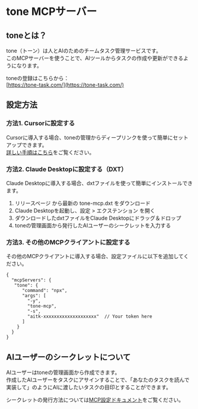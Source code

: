 # tone MCPサーバー

## toneとは？

tone（トーン）は人とAIのためのチームタスク管理サービスです。  
このMCPサーバーを使うことで、AIツールからタスクの作成や更新ができるようになります。  
  
toneの登録はこちらから：  
[https://tone-task.com/](https://tone-task.com/)


## 設定方法

### 方法1. Cursorに設定する

Cursorに導入する場合、toneの管理からディープリンクを使って簡単にセットアップできます。  
[詳しい手順はこちら](https://comet-geometry-805.notion.site/tone-MCP-2098920087578019be99eda5f1d04cd6)をご覧ください。


### 方法2. Claude Desktopに設定する（DXT）
Claude Desktopに導入する場合、dxtファイルを使って簡単にインストールできます。

1. リリースページ から最新の tone-mcp.dxt をダウンロード
2. Claude Desktopを起動し、設定 > エクステンション を開く
3. ダウンロードしたdxtファイルをClaude Desktopにドラッグ＆ドロップ
4. toneの管理画面から発行したAIユーザーのシークレットを入力する

### 方法3. その他のMCPクライアントに設定する

その他のMCPクライアントに導入する場合、設定ファイルに以下を追加してください。

```
{
  "mcpServers": {
   "tone": {
      "command": "npx",
      "args": [
        "-y",
        "tone-mcp",
        "-s",
        "aitk-xxxxxxxxxxxxxxxxxxxx"  // Your token here
      ]
    }
  }
}
```


## AIユーザーのシークレットについて

AIユーザーはtoneの管理画面から作成できます。  
作成したAIユーザーをタスクにアサインすることで、「あなたのタスクを読んで実装して」のようにAIに渡したいタスクの目印とすることができます。

シークレットの発行方法については[MCP設定ドキュメント](https://comet-geometry-805.notion.site/tone-MCP-2098920087578019be99eda5f1d04cd6)をご覧ください。